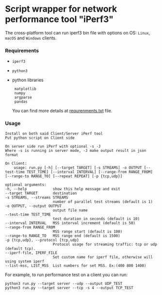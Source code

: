 # Script wrapper for network performance tool "iPerf3"

The cross-platform tool can run iperf3 bin file with options on OS: `Linux`, `macOS` and `Windows` clients.


### Requirements

* `iperf3`
* `python3`
* python libraries

       matplotlib
       numpy
       argparse
       pandas

   You can find more details at [requrenments.txt](requrenments.txt) file.

### Usage
	Install on both said Client/Server iPerf tool
 	Put python script on Client side
	
	On server side run iPerf with optional -s -J
	Where -s is running in server mode, -J make output result in json format

    On Client:
    	usage: run.py [-h] [--target TARGET] [-s STREAMS] -o OUTPUT [--test-time TEST_TIME] [--interval INTERVAL] [--range-from RANGE_FROM] [--range-to RANGE_TO] [--repeat REPEAT] [-p {tcp,udp}]

    optional arguments:
    -h, --help            show this help message and exit
    --target TARGET       destination
    -s STREAMS, --streams STREAMS
                          number of parallel test streams (default is 1)
    -o OUTPUT, --output OUTPUT
                          output file name
    --test-time TEST_TIME
                          test duration in seconds (default is 10)
    --interval INTERVAL   MSS interval increment (default is 50)
    --range-from RANGE_FROM
                          MSS range start (default is 100)
    --range-to RANGE_TO   MSS range end (default is 1500)
    -p {tcp,udp}, --protocol {tcp,udp}
                          Protocol usage for streaming traffic: tcp or udp (default tcp).
    --iperf-file, IPERF_FILE
                          Set custom name for iperf file, otherwise will using system iperf
    --list-mss, LIST_MSS  List numbers for set MSS. Ex:(400 800 1400)
    
For example, to run performance test on a client you can run:

    python3 run.py --target server --udp --output UDP_TEST
    python3 run.py --target server --tcp -s 4 --output TCP_TEST
